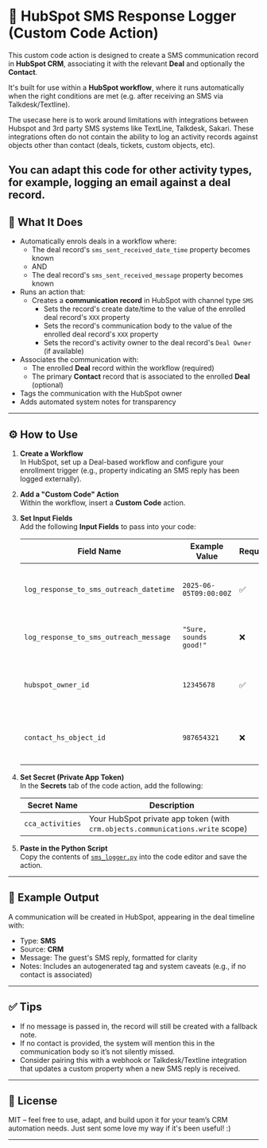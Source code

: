 # 📩 HubSpot SMS Response Logger (Custom Code Action)

This custom code action is designed to create a SMS communication record in **HubSpot CRM**, associating it with the relevant **Deal** and optionally the **Contact**.

It's built for use within a **HubSpot workflow**, where it runs automatically when the right conditions are met (e.g. after receiving an SMS via Talkdesk/Textline).

The usecase here is to work around limitations with integrations between Hubspot and 3rd party SMS systems like TextLine, Talkdesk, Sakari. These integrations often do not contain the ability to log an activity records against objects other than contact (deals, tickets, custom objects, etc).

You can adapt this code for other activity types, for example, logging an email against a deal record.
---

## 🧠 What It Does

- Automatically enrols deals in a workflow where:
  - The deal record's `sms_sent_received_date_time` property becomes known
  - AND
  - The deal record's `sms_sent_received_message` property becomes known
- Runs an action that: 
  - Creates a **communication record** in HubSpot with channel type `SMS`
    - Sets the record's create date/time to the value of the enrolled deal record's `XXX` property
    - Sets the record's communication body to the value of the enrolled deal record's `XXX` property
    - Sets the record's activity owner to the deal record's `Deal Owner` (if available)
- Associates the communication with:
  - The enrolled **Deal** record within the workflow (required)
  - The primary **Contact** record that is associated to the enrolled **Deal** (optional)
- Tags the communication with the HubSpot owner
- Adds automated system notes for transparency

---

## ⚙️ How to Use

1. **Create a Workflow**  
   In HubSpot, set up a Deal-based workflow and configure your enrollment trigger (e.g., property indicating an SMS reply has been logged externally).

2. **Add a "Custom Code" Action**  
   Within the workflow, insert a **Custom Code** action.

3. **Set Input Fields**  
   Add the following **Input Fields** to pass into your code:

   | Field Name                              | Example Value                     | Required | Description                                      |
   |----------------------------------------|-----------------------------------|----------|--------------------------------------------------|
   | `log_response_to_sms_outreach_datetime` | `2025-06-05T09:00:00Z`            | ✅       | Date/time the SMS was received (ISO 8601)        |
   | `log_response_to_sms_outreach_message`  | `"Sure, sounds good!"`            | ❌       | The actual SMS message content                   |
   | `hubspot_owner_id`                      | `12345678`                        | ✅       | The HubSpot owner ID responsible for the deal    |
   | `contact_hs_object_id`                  | `987654321`                       | ❌       | The contact’s HubSpot ID (if available)          |

4. **Set Secret (Private App Token)**  
   In the **Secrets** tab of the code action, add the following:

   | Secret Name     | Description                                  |
   |-----------------|----------------------------------------------|
   | `cca_activities` | Your HubSpot private app token (with `crm.objects.communications.write` scope) |

5. **Paste in the Python Script**  
   Copy the contents of [`sms_logger.py`](./sms_logger.py) into the code editor and save the action.

---

## 📝 Example Output

A communication will be created in HubSpot, appearing in the deal timeline with:

- Type: **SMS**
- Source: **CRM**
- Message: The guest's SMS reply, formatted for clarity
- Notes: Includes an autogenerated tag and system caveats (e.g., if no contact is associated)

---

## ✅ Tips

- If no message is passed in, the record will still be created with a fallback note.
- If no contact is provided, the system will mention this in the communication body so it’s not silently missed.
- Consider pairing this with a webhook or Talkdesk/Textline integration that updates a custom property when a new SMS reply is received.

---

## 📄 License

MIT – feel free to use, adapt, and build upon it for your team’s CRM automation needs. Just sent some love my way if it's been useful! :)

---

